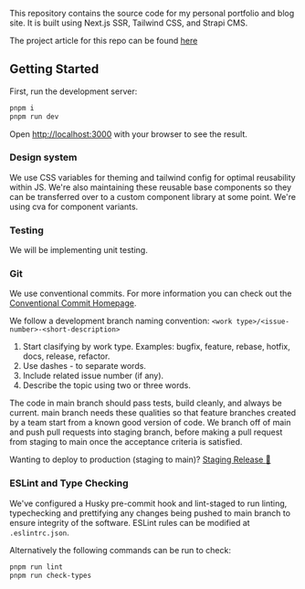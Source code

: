 This repository contains the source code for my personal portfolio and blog site. It is built using Next.js SSR, Tailwind CSS, and Strapi CMS.

The project article for this repo can be found [here](http://www.gardenofkarl.com/projects/digital-garden)

## Getting Started

First, run the development server:

```bash
pnpm i
pnpm run dev
```

Open [http://localhost:3000](http://localhost:3000) with your browser to see the result.

### Design system

We use CSS variables for theming and tailwind config for optimal reusability within JS. We're also maintaining these reusable base components so they can be transferred over to a custom component library at some point. We're using cva for component variants.

### Testing

We will be implementing unit testing.

### Git

We use conventional commits. For more information you can check out the [Conventional Commit Homepage](https://www.conventionalcommits.org/en/v1.0.0/).

We follow a development branch naming convention: `<work type>/<issue-number>-<short-description>`

1. Start clasifying by work type. Examples: bugfix, feature, rebase, hotfix, docs, release, refactor.
2. Use dashes - to separate words.
3. Include related issue number (if any).
4. Describe the topic using two or three words.

The code in main branch should pass tests, build cleanly, and always be current. main branch needs these qualities so that feature branches created by a team start from a known good version of code. We branch off of main and push pull requests into staging branch, before making a pull request from staging to main once the acceptance criteria is satisfied.

Wanting to deploy to production (staging to main)?
<a href="https://github.com/karldlima/kitos-garden/compare/main...staging?quick_pull=1&template=main.md">Staging Release :rocket:</a>

### ESLint and Type Checking

We've configured a Husky pre-commit hook and lint-staged to run linting, typechecking and prettifying any changes being pushed to main branch to ensure integrity of the software. ESLint rules can be modified at `.eslintrc.json`.

Alternatively the following commands can be run to check:

```bash
pnpm run lint
pnpm run check-types
```
